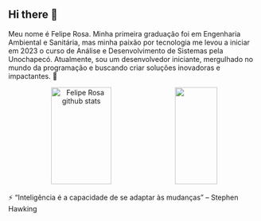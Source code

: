## Hi there 👋

Meu nome é Felipe Rosa. Minha primeira graduação foi em Engenharia Ambiental e Sanitária, mas minha paixão por tecnologia me levou a iniciar em 2023 o curso de Análise e Desenvolvimento de Sistemas pela Unochapecó. Atualmente, sou um desenvolvedor iniciante, mergulhado no mundo da programação e buscando criar soluções inovadoras e impactantes. 🚀



<div align="center">  
  <img width="49%" height="195px" src="https://github-readme-stats.vercel.app/api?username=feliperos-a&show_icons=true&count_private=true&hide_border=true&title_color=00bfbf&icon_color=00bfbf&text_color=c9d1d9&bg_color=0d1117" alt="Felipe Rosa github stats" /> 
  <img width="41%" height="195px" src="https://github-readme-stats.vercel.app/api/top-langs/?username=feliperos-a&layout=compact&hide_border=true&title_color=00bfbf&text_color=00bfbf&bg_color=0d1117" />
</div>


⚡ “Inteligência é a capacidade de se adaptar às mudanças” – Stephen Hawking
